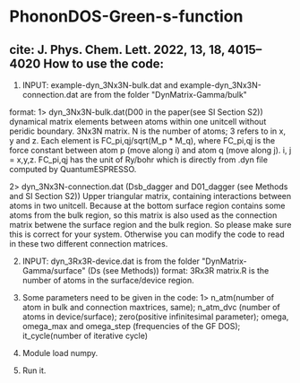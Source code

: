# PhononDOS-Green-s-function
cite: J. Phys. Chem. Lett. 2022, 13, 18, 4015–4020
How to use the code:
-------------------
1. INPUT: example-dyn_3Nx3N-bulk.dat and example-dyn_3Nx3N-connection.dat are from the folder "DynMatrix-Gamma/bulk"

format: 
1> dyn_3Nx3N-bulk.dat(D00 in the paper(see SI Section S2))
dynamical matrix elements between atoms within one unitcell without peridic boundary. 
3Nx3N matrix. N is the number of atoms; 3 refers to in x, y and z. Each element is FC_pi,qj/sqrt(M_p * M_q), where FC_pi,qj is the force constant between atom p (move along i) and atom q (move along j). i, j = x,y,z.  FC_pi,qj has the unit of Ry/bohr which is directly from .dyn file computed by QuantumESPRESSO.

2> dyn_3Nx3N-connection.dat (Dsb_dagger and D01_dagger (see Methods and SI Section S2))
Upper triangular matrix, containing interactions between atoms in two unitcell. Because at the bottom surface region contains some atoms from the bulk region, so this matrix is also used as the connection matrix betwene the surface region and the bulk region. So please make sure this is correct for your system. Otherwise you can modify the code to read in these two different connection matrices.


2. INPUT: dyn_3Rx3R-device.dat is from the folder "DynMatrix-Gamma/surface" (Ds (see Methods))
format: 
3Rx3R matrix.R is the number of atoms in the surface/device region.

4. Some parameters need to be given in the code: 1> n_atm(number of atom in bulk and connection maxtrices, same); n_atm_dvc (number of atoms in device/surface); zero(positive infinitesimal parameter); omega, omega_max and omega_step (frequencies of the GF DOS); it_cycle(number of iterative cycle)
5. Module load numpy.
6. Run it.
